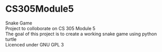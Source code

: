 # CS305Module5
Snake Game  
Project to colloborate on CS 305 Module 5  
The goal of this project is to create a working snake game using python turtle  
Licenced under GNU GPL 3  

